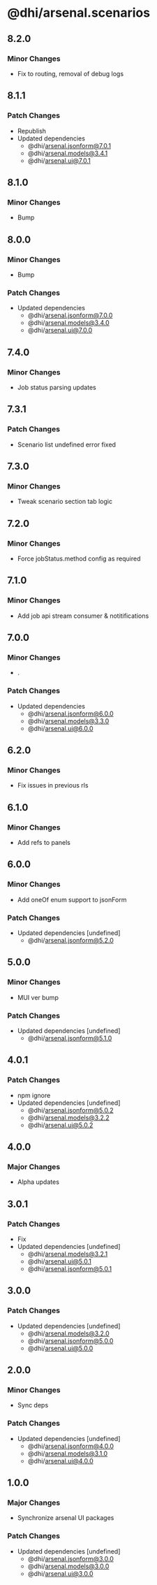 # @dhi/arsenal.scenarios

## 8.2.0

### Minor Changes

- Fix to routing, removal of debug logs

## 8.1.1

### Patch Changes

- Republish
- Updated dependencies
  - @dhi/arsenal.jsonform@7.0.1
  - @dhi/arsenal.models@3.4.1
  - @dhi/arsenal.ui@7.0.1

## 8.1.0

### Minor Changes

- Bump

## 8.0.0

### Minor Changes

- Bump

### Patch Changes

- Updated dependencies
  - @dhi/arsenal.jsonform@7.0.0
  - @dhi/arsenal.models@3.4.0
  - @dhi/arsenal.ui@7.0.0

## 7.4.0

### Minor Changes

- Job status parsing updates

## 7.3.1

### Patch Changes

- Scenario list undefined error fixed

## 7.3.0

### Minor Changes

- Tweak scenario section tab logic

## 7.2.0

### Minor Changes

- Force jobStatus.method config as required

## 7.1.0

### Minor Changes

- Add job api stream consumer & notitifications

## 7.0.0

### Minor Changes

- .

### Patch Changes

- Updated dependencies
  - @dhi/arsenal.jsonform@6.0.0
  - @dhi/arsenal.models@3.3.0
  - @dhi/arsenal.ui@6.0.0

## 6.2.0

### Minor Changes

- Fix issues in previous rls

## 6.1.0

### Minor Changes

- Add refs to panels

## 6.0.0

### Minor Changes

- Add oneOf enum support to jsonForm

### Patch Changes

- Updated dependencies [undefined]
  - @dhi/arsenal.jsonform@5.2.0

## 5.0.0

### Minor Changes

- MUI ver bump

### Patch Changes

- Updated dependencies [undefined]
  - @dhi/arsenal.jsonform@5.1.0

## 4.0.1

### Patch Changes

- npm ignore
- Updated dependencies [undefined]
  - @dhi/arsenal.jsonform@5.0.2
  - @dhi/arsenal.models@3.2.2
  - @dhi/arsenal.ui@5.0.2

## 4.0.0

### Major Changes

- Alpha updates

## 3.0.1

### Patch Changes

- Fix
- Updated dependencies [undefined]
  - @dhi/arsenal.models@3.2.1
  - @dhi/arsenal.ui@5.0.1
  - @dhi/arsenal.jsonform@5.0.1

## 3.0.0

### Patch Changes

- Updated dependencies [undefined]
  - @dhi/arsenal.models@3.2.0
  - @dhi/arsenal.jsonform@5.0.0
  - @dhi/arsenal.ui@5.0.0

## 2.0.0

### Minor Changes

- Sync deps

### Patch Changes

- Updated dependencies [undefined]
  - @dhi/arsenal.jsonform@4.0.0
  - @dhi/arsenal.models@3.1.0
  - @dhi/arsenal.ui@4.0.0

## 1.0.0

### Major Changes

- Synchronize arsenal UI packages

### Patch Changes

- Updated dependencies [undefined]
  - @dhi/arsenal.jsonform@3.0.0
  - @dhi/arsenal.models@3.0.0
  - @dhi/arsenal.ui@3.0.0
